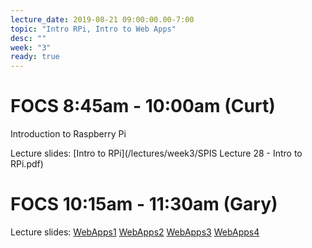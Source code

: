 ```yaml
---
lecture_date: 2019-08-21 09:00:00.00-7:00
topic: "Intro RPi, Intro to Web Apps"
desc: ""
week: "3"
ready: true
---
```


# FOCS 8:45am - 10:00am (Curt)
Introduction to Raspberry Pi

Lecture slides: [Intro to RPi](/lectures/week3/SPIS Lecture 28 - Intro to RPi.pdf)




# FOCS 10:15am - 11:30am (Gary)

Lecture slides: [WebApps1](/lectures/week3/lec4.pdf)
[WebApps2](/lectures/week3/lec5.pdf)
[WebApps3](/lectures/week3/lec6.pdf)
[WebApps4](/lectures/week3/lec7.pdf)

